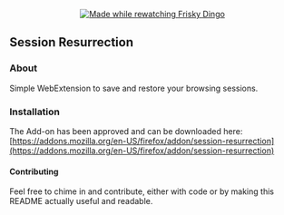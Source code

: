 <p align="center">
<a href="#">
    <img src="https://img.shields.io/badge/Made-while%20rewatching%20Frisky%20Dingo-9C599C.svg" alt="Made while rewatching Frisky Dingo">
  </a>
</p>

## Session Resurrection
### About
Simple WebExtension to save and restore your browsing sessions.

### Installation
The Add-on has been approved and can be downloaded here: [https://addons.mozilla.org/en-US/firefox/addon/session-resurrection](https://addons.mozilla.org/en-US/firefox/addon/session-resurrection)

#### Contributing
Feel free to chime in and contribute, either with code or by making this README actually useful and readable.

